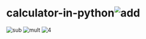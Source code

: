 # calculator-in-python![add](https://user-images.githubusercontent.com/68819893/110447747-89f06a80-80e6-11eb-9a1a-ff079fd6a354.PNG)
![sub](https://user-images.githubusercontent.com/68819893/110447807-983e8680-80e6-11eb-9a57-24ce6cae2236.PNG)
![mult](https://user-images.githubusercontent.com/68819893/110447834-9e346780-80e6-11eb-97af-a7bda2ab6a8d.PNG)
![4](https://user-images.githubusercontent.com/68819893/110447856-a4c2df00-80e6-11eb-85a4-8d963b18946f.PNG)
